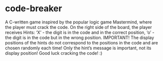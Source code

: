 # code-breaker
A C-written game inspired by the popular logic game Mastermind, where the player must crack the code.
On the right side of the board, the player receives Hints: ‘X’ - the digit is in the code and in the correct position, ‘o’ - the digit is in the code but in the wrong position.
IMPORTANT! The display positions of the hints do not correspond to the positions in the code and are chosen randomly each time! Only the hint’s message is important, not its display position!
Good luck cracking the code! :)
